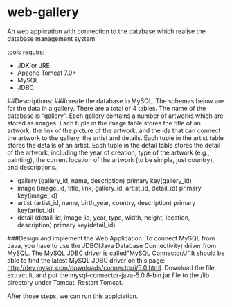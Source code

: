 # web-gallery
An web application with connection to the database which realise the database management system.

tools requirs:
+ JDK or JRE
+ Apache Tomcat 7.0+
+ MySQL
+ JDBC

##Descriptions:
###create the database in MySQL.
The schemas below are for the data in a gallery. There are a total of 4 tables. The name of the database is “gallery”. Each gallery contains a number of artworks which are stored as images. Each tuple in the image table stores the title of an artwork, the link of the picture of the artwork, and the ids that can connect the artwork to the gallery, the artist and details.
Each tuple in the artist table stores the details of an artist. Each tuple in the detail table stores the detail of the artwork, including the year of creation, type of the artwork (e.g., painting), the current location of the artwork (to be simple, just country), and descriptions.

+ gallery (gallery_id, name, description) primary key(gallery_id)
+ image (image_id, title, link, gallery_id, artist_id, detail_id) primary key(image_id)
+ artist (artist_id, name, birth_year, country, description) primary key(artist_id)
+ detail (detail_id, image_id, year, type, width, height, location, description) primary key(detail_id)



###Design and implement the Web Application.
To connect MySQL from Java, you have to use the JDBC(Java Database Connectivity) driver from MySQL. The MySQL JDBC driver is called"MySQL Connector/J".It should be able to find the latest MySQL JDBC driver on this page: http://dev.mysql.com/downloads/connector/j/5.0.html.
Download the file, extract it, and put the mysql-connector-java-5.0.8-bin.jar file to the /lib directory under Tomcat. Restart Tomcat.

After those steps, we can run this applciation.

